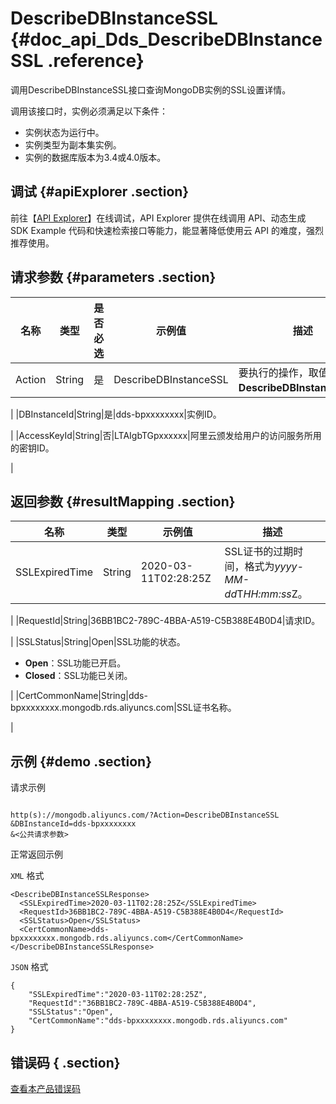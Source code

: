 # DescribeDBInstanceSSL {#doc_api_Dds_DescribeDBInstanceSSL .reference}

调用DescribeDBInstanceSSL接口查询MongoDB实例的SSL设置详情。

调用该接口时，实例必须满足以下条件：

-   实例状态为运行中。
-   实例类型为副本集实例。
-   实例的数据库版本为3.4或4.0版本。

## 调试 {#apiExplorer .section}

前往【[API Explorer](https://api.aliyun.com/#product=Dds&api=DescribeDBInstanceSSL)】在线调试，API Explorer 提供在线调用 API、动态生成 SDK Example 代码和快速检索接口等能力，能显著降低使用云 API 的难度，强烈推荐使用。

## 请求参数 {#parameters .section}

|名称|类型|是否必选|示例值|描述|
|--|--|----|---|--|
|Action|String|是|DescribeDBInstanceSSL|要执行的操作，取值： **DescribeDBInstanceSSL**。

 |
|DBInstanceId|String|是|dds-bpxxxxxxxx|实例ID。

 |
|AccessKeyId|String|否|LTAIgbTGpxxxxxx|阿里云颁发给用户的访问服务所用的密钥ID。

 |

## 返回参数 {#resultMapping .section}

|名称|类型|示例值|描述|
|--|--|---|--|
|SSLExpiredTime|String|2020-03-11T02:28:25Z|SSL证书的过期时间，格式为*yyyy-MM-dd*T*HH:mm:ss*Z。

 |
|RequestId|String|36BB1BC2-789C-4BBA-A519-C5B388E4B0D4|请求ID。

 |
|SSLStatus|String|Open|SSL功能的状态。

 -   **Open**：SSL功能已开启。
-   **Closed**：SSL功能已关闭。

 |
|CertCommonName|String|dds-bpxxxxxxxx.mongodb.rds.aliyuncs.com|SSL证书名称。

 |

## 示例 {#demo .section}

请求示例

``` {#request_demo}

http(s)://mongodb.aliyuncs.com/?Action=DescribeDBInstanceSSL
&DBInstanceId=dds-bpxxxxxxxx
&<公共请求参数>

```

正常返回示例

`XML` 格式

``` {#xml_return_success_demo}
<DescribeDBInstanceSSLResponse>
  <SSLExpiredTime>2020-03-11T02:28:25Z</SSLExpiredTime>
  <RequestId>36BB1BC2-789C-4BBA-A519-C5B388E4B0D4</RequestId>
  <SSLStatus>Open</SSLStatus>
  <CertCommonName>dds-bpxxxxxxxx.mongodb.rds.aliyuncs.com</CertCommonName>
</DescribeDBInstanceSSLResponse>

```

`JSON` 格式

``` {#json_return_success_demo}
{
	"SSLExpiredTime":"2020-03-11T02:28:25Z",
	"RequestId":"36BB1BC2-789C-4BBA-A519-C5B388E4B0D4",
	"SSLStatus":"Open",
	"CertCommonName":"dds-bpxxxxxxxx.mongodb.rds.aliyuncs.com"
}
```

## 错误码 { .section}

[查看本产品错误码](https://error-center.aliyun.com/status/product/Dds)

